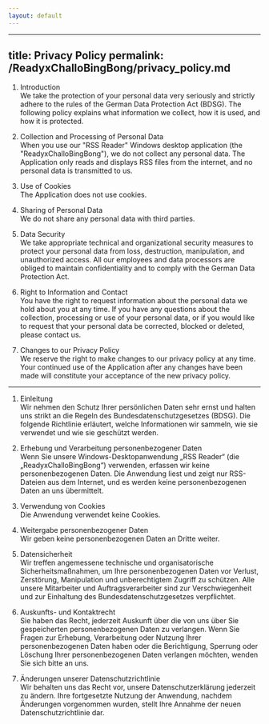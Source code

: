 ```yaml
---
layout: default
---
```

---
title: Privacy Policy
permalink: /ReadyxChalloBingBong/privacy_policy.md
---
1. Introduction  
We take the protection of your personal data very seriously and strictly adhere to the rules of the German Data Protection Act (BDSG). The following policy explains what information we collect, how it is used, and how it is protected.

2. Collection and Processing of Personal Data  
When you use our "RSS Reader" Windows desktop application (the "ReadyxChalloBingBong"), we do not collect any personal data. The Application only reads and displays RSS files from the internet, and no personal data is transmitted to us.

3. Use of Cookies  
The Application does not use cookies.

4. Sharing of Personal Data  
We do not share any personal data with third parties.

5. Data Security  
We take appropriate technical and organizational security measures to protect your personal data from loss, destruction, manipulation, and unauthorized access. All our employees and data processors are obliged to maintain confidentiality and to comply with the German Data Protection Act.

6. Right to Information and Contact  
You have the right to request information about the personal data we hold about you at any time. If you have any questions about the collection, processing or use of your personal data, or if you would like to request that your personal data be corrected, blocked or deleted, please contact us.

7. Changes to our Privacy Policy  
We reserve the right to make changes to our privacy policy at any time. Your continued use of the Application after any changes have been made will constitute your acceptance of the new privacy policy.


---


1. Einleitung  
Wir nehmen den Schutz Ihrer persönlichen Daten sehr ernst und halten uns strikt an die Regeln des Bundesdatenschutzgesetzes (BDSG). Die folgende Richtlinie erläutert, welche Informationen wir sammeln, wie sie verwendet und wie sie geschützt werden.

2. Erhebung und Verarbeitung personenbezogener Daten  
Wenn Sie unsere Windows-Desktopanwendung „RSS Reader“ (die „ReadyxChalloBingBong“) verwenden, erfassen wir keine personenbezogenen Daten. Die Anwendung liest und zeigt nur RSS-Dateien aus dem Internet, und es werden keine personenbezogenen Daten an uns übermittelt.

3. Verwendung von Cookies  
Die Anwendung verwendet keine Cookies.

4. Weitergabe personenbezogener Daten  
Wir geben keine personenbezogenen Daten an Dritte weiter.

5. Datensicherheit  
Wir treffen angemessene technische und organisatorische Sicherheitsmaßnahmen, um Ihre personenbezogenen Daten vor Verlust, Zerstörung, Manipulation und unberechtigtem Zugriff zu schützen. Alle unsere Mitarbeiter und Auftragsverarbeiter sind zur Verschwiegenheit und zur Einhaltung des Bundesdatenschutzgesetzes verpflichtet.

6. Auskunfts- und Kontaktrecht  
Sie haben das Recht, jederzeit Auskunft über die von uns über Sie gespeicherten personenbezogenen Daten zu verlangen. Wenn Sie Fragen zur Erhebung, Verarbeitung oder Nutzung Ihrer personenbezogenen Daten haben oder die Berichtigung, Sperrung oder Löschung Ihrer personenbezogenen Daten verlangen möchten, wenden Sie sich bitte an uns.

7. Änderungen unserer Datenschutzrichtlinie  
Wir behalten uns das Recht vor, unsere Datenschutzerklärung jederzeit zu ändern. Ihre fortgesetzte Nutzung der Anwendung, nachdem Änderungen vorgenommen wurden, stellt Ihre Annahme der neuen Datenschutzrichtlinie dar.
